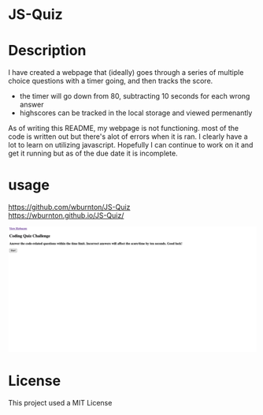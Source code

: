 # JS-Quiz 

# Description 

I have created a webpage that (ideally) goes through a series of multiple choice questions with a timer going, and then tracks the score. 

- the timer will go down from 80, subtracting 10 seconds for each wrong answer 
- highscores can be tracked in the local storage and viewed permenantly 

As of writing this README, my webpage is not functioning. most of the code is written out but there's alot of errors when it is ran. I clearly have a lot to learn on utilizing javascript. Hopefully I can continue to work on it and get it running but as of the due date it is incomplete. 

# usage 
https://github.com/wburnton/JS-Quiz  
https://wburnton.github.io/JS-Quiz/

![alt text](assets/screenshot.png)

# License 

This project used a MIT License 
